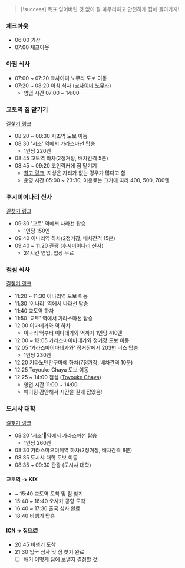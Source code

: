 > [!success] 목표
> 잊어버린 것 없이 잘 마무리하고 안전하게 집에 돌아가자!

### 체크아웃
- 06:00 기상
- 07:00 체크아웃
### 아침 식사
- 07:00 ~ 07:20 쿄사이미 노무라 도보 이동
- 07:20 ~ 08:20 아침 식사 ([쿄사이미 노무라](https://www.google.co.kr/maps/place/Kyosaimi+Nomura/@35.0161202,135.7511464,14z/data=!3m1!5s0x600102d6dc6ef987:0xa9cdc4232cf35a00!4m6!3m5!1s0x6001089b23dd1247:0x3e21365e0fb24c18!8m2!3d35.0060471!4d135.7587177!16s%2Fg%2F11b8_v7ms6?entry=ttu&g_ep=EgoyMDI0MTEwNi4wIKXMDSoASAFQAw%3D%3D))
	- 영업 시간 07:00 ~ 14:00
### 교토역 짐 맡기기
[길찾기 링크](https://maps.app.goo.gl/KsW1aTpmZSLfpWoU7)
- 08:20 ~ 08:30 시조역 도보 이동
- 08:30 '시조' 역에서 가라스마선 탑승
	- 1인당 220엔
- 08:45 교토역 하차(2정거장, 배차간격 5분)
- 08:45 ~ 09:20 코인락커에 짐 맡기기
	- [참고 링크](https://blog.naver.com/smaywhjh/223640072668), 지상은 자리가 없는 경우가 많다고 함
	- 운영 시간 05:00 ~ 23:30, 이용료는 크기에 따라 400, 500, 700엔
### 후시미이나리 신사
[길찾기 링크](https://maps.app.goo.gl/GcjDYV8eZ8a6udNP8)
- 09:30 '교토' 역에서 나라선 탑승
	- 1인당 150엔
- 09:40 이나리역 하차(2정거장, 배차간격 15분)
- 09:40 ~ 11:20 관광 ([후시미이나리 신사](https://www.google.co.kr/maps/place/%ED%9B%84%EC%8B%9C%EB%AF%B8+%EC%9D%B4%EB%82%98%EB%A6%AC+%EC%8B%A0%EC%82%AC/@34.9743489,135.7604685,15z/data=!4m6!3m5!1s0x60010f153d2e6d21:0x7b1aca1c753ae2e9!8m2!3d34.9676945!4d135.7791876!16zL20vMDVsZHJt?entry=ttu&g_ep=EgoyMDI0MTEwNi4wIKXMDSoASAFQAw%3D%3D))
	- 24시간 영업, 입장 무료
### 점심 식사
[길찾기 링크](https://maps.app.goo.gl/oeZDUxjh7SXAr11YA)
- 11:20 ~ 11:30 이나리역 도보 이동
- 11:30 '이나리' 역에서 나라선 탑승
- 11:40 교토역 하차
- 11:50 '교토' 역에서 가라스마선 탑승
- 12:00 이마데가와 역 하차
	- 이나리 역부터 이마데가와 역까지 1인당 410엔
- 12:00 ~ 12:05 가라스마이마데가와 정거장 도보 이동
- 12:05 '가라스마이마데가와' 정거장에서 203번 버스 탑승
	- 1인당 230엔
- 12:20 기타노텐만구마에 하차(7정거장, 배차간격 10분)
- 12:25 Toyouke Chaya 도보 이동
- 12:25 ~ 14:00 점심 ([Toyouke Chaya](https://www.google.co.kr/maps/place/Toyouke+Chaya/@35.0278106,135.6593827,13z/am=t/data=!4m10!1m3!11m2!2skewB0rOOSW2wSz7VayM9cg!3e3!3m5!1s0x600107ec7d139cf3:0xd467567a4a31d498!8m2!3d35.0278106!4d135.7356004!16s%2Fg%2F1tg_fysz?entry=ttu&g_ep=EgoyMDI0MTEwNi4wIKXMDSoASAFQAw%3D%3D))
	- 영업 시간 11:00 ~ 14:00
	- 웨이팅 감안해서 시간을 길게 잡았음!
### 도시샤 대학
[길찾기 링크](https://maps.app.goo.gl/LRHpVmfYV1kKAfj77)

- 08:20 '시조'역에서 가라스마선 탑승
	- 1인당 260엔
- 08:30 가라스마오이케역 하차(2정거장, 배차간격 8분)
- 08:35 도시샤 대학 도보 이동
- 08:35 ~ 09:30 관광 (도시샤 대학)

#### 교토역 -> KIX
- ~ 15:40 교토역 도착 및 짐 찾기
- 15:40 ~ 16:40 오사카 공항 도착
- 16:40 ~ 17:30 출국 심사 완료
- 18:40 비행기 탑승
#### ICN -> 집으로!
- 20:45 비행기 도착
- 21:30 입국 심사 및 짐 찾기 완료
	- [ ] 애기 어떻게 집에 보낼지 결정할 것!